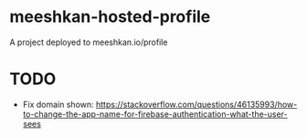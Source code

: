 # meeshkan-hosted-profile
A project deployed to meeshkan.io/profile

# TODO
- Fix domain shown: https://stackoverflow.com/questions/46135993/how-to-change-the-app-name-for-firebase-authentication-what-the-user-sees
